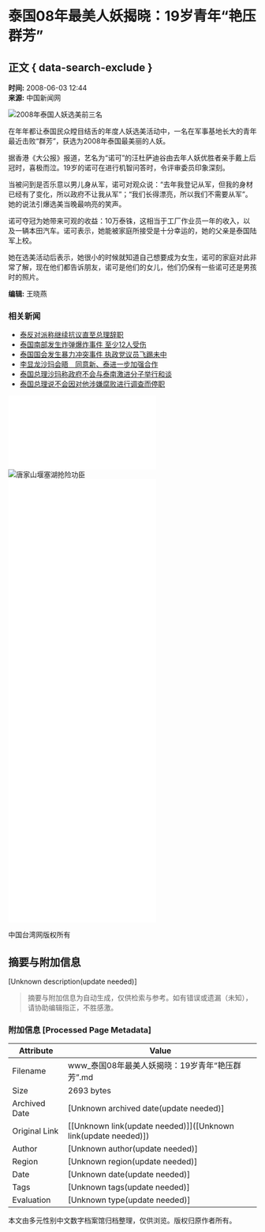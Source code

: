 # 泰国08年最美人妖揭晓：19岁青年“艳压群芳”

## 正文 { data-search-exclude }


**时间:** 2008-06-03 12:44  
**来源:** 中国新闻网  

![2008年泰国人妖选美前三名](./W020080603460271429784.jpg)

在年年都让泰国民众瞠目结舌的年度人妖选美活动中，一名在军事基地长大的青年最近击败“群芳”，获选为2008年泰国最美丽的人妖。

据香港《大公报》报道，艺名为“诺可”的汪杜萨迪谷由去年人妖优胜者亲手戴上后冠时，喜极而泣。19岁的诺可在进行机智问答时，令评审委员印象深刻。

当被问到是否乐意以男儿身从军，诺可对观众说：“去年我登记从军，但我的身材已经有了变化，所以政府不让我从军”；“我们长得漂亮，所以我们不需要从军”。她的说法引爆选美当晚最响亮的笑声。

诺可夺冠为她带来可观的收益：10万泰铢，这相当于工厂作业员一年的收入，以及一辆本田汽车。诺可表示，她能被家庭所接受是十分幸运的，她的父亲是泰国陆军上校。

她在选美活动后表示，她很小的时候就知道自己想要成为女生，诺可的家庭对此非常了解，现在他们都告诉朋友，诺可是他们的女儿，他们仍保有一些诺可还是男孩时的照片。

**编辑:** 王晓燕  

### 相关新闻
- [泰反对派称继续抗议直至总理辞职](./t20080602_653806.htm)  
- [泰国南部发生炸弹爆炸事件 至少12人受伤](../200805/t20080505_635188.htm)  
- [泰国国会发生暴力冲突事件 执政党议员飞踢未中](../200804/t20080403_619020.htm)  
- [李显龙沙玛会晤　同意新、泰进一步加强合作](../200803/t20080321_610276.htm)  
- [泰国总理沙玛称政府不会与泰南激进分子举行和谈](../200803/t20080319_608702.htm)  
- [泰国总理说不会因对他涉嫌腐败进行调查而停职](../200803/t20080317_607316.htm)

![7500面五星红旗青川飘扬](../../../tp/jctp/200806/t20080603_654155.htm)  
![唐家山堰塞湖抢险功臣](../../../tp/jctp/200806/W020080603360443060366.jpg)  
![美丽“牧归图”](../../../tp/jctp/200806/t20080603_654145.htm)  
![机器人爬上500多米峭壁](../../../tp/jctp/200806/t20080603_654141.htm)  
![人鸟“争”食](../../../tp/jctp/200806/t20080603_654134.htm)  
![大黄蜂对着镜头“笑”](../../../tp/jctp/200806/W020080602652980.htm)  
![地震中失右臂左手写字](../../../tp/jctp/200806/W020080602652975.htm)  
![重灾区高三学生积极备考](../../../tp/jctp/200806/W020080602652956.htm)  

中国台湾网版权所有
<!-- tcd_original_link http://www.taiwan.cn/xwzx/gj//200806/t20080603_654396.htm -->


## 摘要与附加信息

<!-- tcd_abstract -->
[Unknown description(update needed)]
<!-- tcd_abstract_end -->

> 摘要与附加信息为自动生成，仅供检索与参考。如有错误或遗漏（未知），请协助编辑指正，不胜感激。

### 附加信息 [Processed Page Metadata]

| Attribute       | Value                                  |
|-----------------|----------------------------------------|
| Filename        | www_泰国08年最美人妖揭晓：19岁青年“艳压群芳”.md                             |
| Size            | 2693 bytes                           |
| Archived Date   | [Unknown archived date(update needed)]                             |
| Original Link   | [[Unknown link(update needed)]]([Unknown link(update needed)])                       |
| Author          | [Unknown author(update needed)]                               |
| Region          | [Unknown region(update needed)]                               |
| Date            | [Unknown date(update needed)]                                 |
| Tags            | [Unknown tags(update needed)]                                 |
| Evaluation            | [Unknown type(update needed)]                                 |
<!-- tcd_table_end -->

本文由多元性别中文数字档案馆归档整理，仅供浏览。版权归原作者所有。

